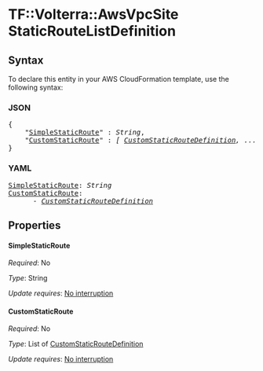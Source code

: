 # TF::Volterra::AwsVpcSite StaticRouteListDefinition

## Syntax

To declare this entity in your AWS CloudFormation template, use the following syntax:

### JSON

<pre>
{
    "<a href="#simplestaticroute" title="SimpleStaticRoute">SimpleStaticRoute</a>" : <i>String</i>,
    "<a href="#customstaticroute" title="CustomStaticRoute">CustomStaticRoute</a>" : <i>[ <a href="customstaticroutedefinition.md">CustomStaticRouteDefinition</a>, ... ]</i>
}
</pre>

### YAML

<pre>
<a href="#simplestaticroute" title="SimpleStaticRoute">SimpleStaticRoute</a>: <i>String</i>
<a href="#customstaticroute" title="CustomStaticRoute">CustomStaticRoute</a>: <i>
      - <a href="customstaticroutedefinition.md">CustomStaticRouteDefinition</a></i>
</pre>

## Properties

#### SimpleStaticRoute

_Required_: No

_Type_: String

_Update requires_: [No interruption](https://docs.aws.amazon.com/AWSCloudFormation/latest/UserGuide/using-cfn-updating-stacks-update-behaviors.html#update-no-interrupt)

#### CustomStaticRoute

_Required_: No

_Type_: List of <a href="customstaticroutedefinition.md">CustomStaticRouteDefinition</a>

_Update requires_: [No interruption](https://docs.aws.amazon.com/AWSCloudFormation/latest/UserGuide/using-cfn-updating-stacks-update-behaviors.html#update-no-interrupt)

